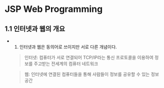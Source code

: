 # JSP Web Programming

## 1.1 인터넷과 웹의 개요
- 1) 인터넷과 웹은 동의어로 쓰이지만 서로 다른 개념이다.
	> 인터넷: 컴퓨터가 서로 연결되어 TCP/IP라는 통신 프로토콜을 이용하여 정보를 주고받는 전세계의 컴퓨터 네트워크
	
	> 웹: 인터넷에 연결된 컴퓨터들을 통해 사람들이 정보를 공유할 수 있는 정보 공간
